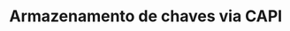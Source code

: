 ﻿# Armazenamento de chaves via CAPI

<!-- link to version in English -->
<div data-alt-locales="en-us"></div>

